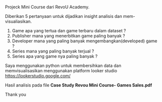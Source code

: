 Projeck Mini Course dari RevoU Academy.

Diberikan 5 pertanyaan untuk dijadikan insight analisis dan mem-visualiasikan.
1. Game apa yang tertua dan game terbaru dalam dataset ?
2. Publisher mana yang menerbitkan game paling banyak ?
3. Developer mana yang paling banyak mengembangkan(developed) game ?
4. Series mana yang paling banyak terjual ?
5. Series apa yang game nya paling banyak ?

Saya menggunakan python untuk membersihkan data dan memvisualisasikan menggunakan platform looker studio
https://lookerstudio.google.com/

Hasil analisis pada file **Case Study Revou Mini Course- Games Sales.pdf**

Thank you
